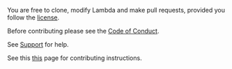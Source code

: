 You are free to clone, modify Lambda and make pull requests, provided you follow
the [license](https://lambda-client.com/license).

Before contributing please see the [Code of Conduct](https://lambda-client.com/codeofconduct).

See [Support](https://lambda-client.com/support) for help.

See this [this](https://lambda-client.com/contributing) page for contributing instructions.
